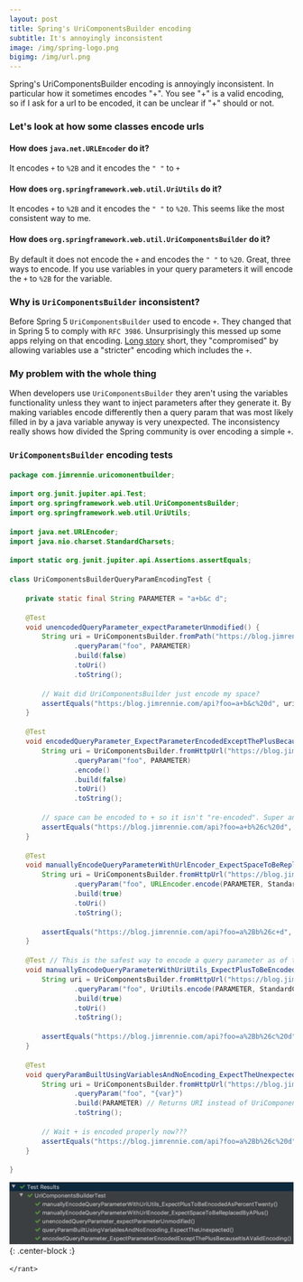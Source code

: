 ```yaml
---
layout: post
title: Spring's UriComponentsBuilder encoding
subtitle: It's annoyingly inconsistent
image: /img/spring-logo.png
bigimg: /img/url.png
---
```


Spring's UriComponentsBuilder encoding is annoyingly inconsistent. In particular how it sometimes encodes "+".
You see "+" is a valid encoding, so if I ask for a url to be encoded, it can be unclear if "+" should or not.

### Let's look at how some classes encode urls


#### How does `java.net.URLEncoder` do it?

It encodes `+` to `%2B` and it encodes the `" "` to `+`

#### How does `org.springframework.web.util.UriUtils` do it?

It encodes `+` to `%2B` and it encodes the `" "` to `%20`. This seems like the most consistent way to me.

#### How does `org.springframework.web.util.UriComponentsBuilder` do it?

By default it does not encode the `+` and encodes the `" "` to `%20`. Great, three ways to encode. If you use variables
in your query parameters it will encode the `+` to `%2B` for the variable.

### Why is `UriComponentsBuilder` inconsistent?

Before Spring 5 `UriComponentsBuilder` used to encode `+`. They changed that in Spring 5 to comply with `RFC 3986`.
Unsurprisingly this messed up some apps relying on that encoding. [Long story](https://github.com/spring-projects/spring-framework/issues/21399) short,
they "compromised" by allowing variables use a "stricter" encoding which includes the `+`.

### My problem with the whole thing

When developers use `UriComponentsBuilder` they aren't using the variables functionality unless they want to inject parameters after they generate it.
By making variables encode differently then a query param that was most likely filled in by a java variable anyway is very unexpected.
The inconsistency really shows how divided the Spring community is over encoding a simple `+`.

### `UriComponentsBuilder` encoding tests

```java
package com.jimrennie.uricomonentbuilder;

import org.junit.jupiter.api.Test;
import org.springframework.web.util.UriComponentsBuilder;
import org.springframework.web.util.UriUtils;

import java.net.URLEncoder;
import java.nio.charset.StandardCharsets;

import static org.junit.jupiter.api.Assertions.assertEquals;

class UriComponentsBuilderQueryParamEncodingTest {

	private static final String PARAMETER = "a+b&c d";

	@Test
	void unencodedQueryParameter_expectParameterUnmodified() {
		String uri = UriComponentsBuilder.fromPath("https://blog.jimrennie.com/api")
				.queryParam("foo", PARAMETER)
				.build(false)
				.toUri()
				.toString();

		// Wait did UriComponentsBuilder just encode my space?
		assertEquals("https:/blog.jimrennie.com/api?foo=a+b&c%20d", uri);
	}

	@Test
	void encodedQueryParameter_ExpectParameterEncodedExceptThePlusBecauseItIsAValidEncoding() {
		String uri = UriComponentsBuilder.fromHttpUrl("https://blog.jimrennie.com/api")
				.queryParam("foo", PARAMETER)
				.encode()
				.build(false)
				.toUri()
				.toString();

		// space can be encoded to + so it isn't "re-encoded". Super annoying.
		assertEquals("https://blog.jimrennie.com/api?foo=a+b%26c%20d", uri);
	}

	@Test
	void manuallyEncodeQueryParameterWithUrlEncoder_ExpectSpaceToBeReplacedByAPlus() {
		String uri = UriComponentsBuilder.fromHttpUrl("https://blog.jimrennie.com/api")
				.queryParam("foo", URLEncoder.encode(PARAMETER, StandardCharsets.UTF_8))
				.build(true)
				.toUri()
				.toString();

		assertEquals("https://blog.jimrennie.com/api?foo=a%2Bb%26c+d", uri);
	}

	@Test // This is the safest way to encode a query parameter as of today IMO
	void manuallyEncodeQueryParameterWithUriUtils_ExpectPlusToBeEncodedAsPercentTwenty() {
		String uri = UriComponentsBuilder.fromHttpUrl("https://blog.jimrennie.com/api")
				.queryParam("foo", UriUtils.encode(PARAMETER, StandardCharsets.UTF_8))
				.build(true)
				.toUri()
				.toString();
		
		assertEquals("https://blog.jimrennie.com/api?foo=a%2Bb%26c%20d", uri);
	}

	@Test
	void queryParamBuiltUsingVariablesAndNoEncoding_ExpectTheUnexpected() {
		String uri = UriComponentsBuilder.fromHttpUrl("https://blog.jimrennie.com/api")
				.queryParam("foo", "{var}")
				.build(PARAMETER) // Returns URI instead of UriComponents
				.toString();

		// Wait + is encoded properly now???
		assertEquals("https://blog.jimrennie.com/api?foo=a%2Bb%26c%20d", uri);
	}

}

```

![Passing tests.. not that it proves anything](../img/uri-components-test.png){: .center-block :}

`</rant>`
